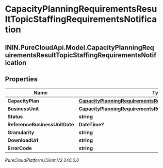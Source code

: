 # CapacityPlanningRequirementsResultTopicStaffingRequirementsNotification

## ININ.PureCloudApi.Model.CapacityPlanningRequirementsResultTopicStaffingRequirementsNotification

## Properties

|Name | Type | Description | Notes|
|------------ | ------------- | ------------- | -------------|
| **CapacityPlan** | [**CapacityPlanningRequirementsResultTopicCapacityPlanReference**](CapacityPlanningRequirementsResultTopicCapacityPlanReference) |  | [optional] |
| **BusinessUnit** | [**CapacityPlanningRequirementsResultTopicBusinessUnit**](CapacityPlanningRequirementsResultTopicBusinessUnit) |  | [optional] |
| **Status** | **string** |  | [optional] |
| **ReferenceBusinessUnitDate** | **DateTime?** |  | [optional] |
| **Granularity** | **string** |  | [optional] |
| **DownloadUrl** | **string** |  | [optional] |
| **ErrorCode** | **string** |  | [optional] |



_PureCloudPlatform.Client.V2 240.0.0_
